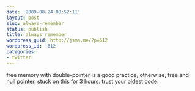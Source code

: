 ```yaml
---
date: '2009-08-24 00:52:11'
layout: post
slug: always-remember
status: publish
title: always remember
wordpress_guid: http://jsms.me/?p=612
wordpress_id: '612'
categories:
- twitter
---
```


free memory with double-pointer is a good practice, otherwise, free and null pointer. stuck on this for 3 hours. trust your oldest code.

